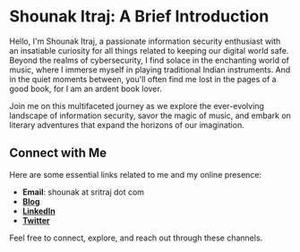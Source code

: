 # Shounak Itraj: A Brief Introduction

Hello, I'm Shounak Itraj, a passionate information security enthusiast with an insatiable curiosity for all things related to keeping our digital world safe. Beyond the realms of cybersecurity, I find solace in the enchanting world of music, where I immerse myself in playing traditional Indian instruments. And in the quiet moments between, you'll often find me lost in the pages of a good book, for I am an ardent book lover.

Join me on this multifaceted journey as we explore the ever-evolving landscape of information security, savor the magic of music, and embark on literary adventures that expand the horizons of our imagination.

## Connect with Me

Here are some essential links related to me and my online presence:

- **Email**: shounak at sritraj dot com
- [**Blog**](https://sritraj9.wordpress.com/)
- [**LinkedIn**](https://www.linkedin.com/in/shounak-itraj/)
- [**Twitter**](https://twitter.com/sritraj)

Feel free to connect, explore, and reach out through these channels.
